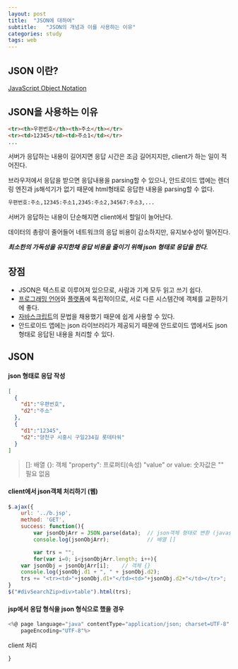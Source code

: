 ```yaml
---
layout: post
title:  "JSON에 대하여"
subtitle:   "JSON의 개념과 이를 사용하는 이유"
categories: study
tags: web
---
```


## JSON 이란?
[JavaScript Object Notation](https://ko.wikipedia.org/wiki/JSON)

## JSON을 사용하는 이유
```html
<tr><th>우편번호</th><th>주소</th></tr>
<tr><td>12345</td><td>주소1</td></tr>
...
```
<p>서버가 응답하는 내용이 길어지면 응답 시간은 조금 길어지지만, client가 하는 일이 적어진다.</p>

<p>브라우저에서 응답을 받으면 응답내용을 parsing할 수 있으나, 안드로이드 앱에는 렌더링 엔진과 js해석기가 없기 때문에 html형태로 응답한 내용을 parsing할 수 없다.</p>

```html
우편번호:주소,12345:주소1,2345:주소2,34567:주소3,...
```
<p>서버가 응답하는 내용이 단순해지면 client에서 할일이 늘어난다.</p>
<p>데이터의 총량이 줄어들어 네트워크의 응답 비용이 감소하지만, 유지보수성이 떨어진다. </p>

***최소한의 가독성을 유지한채 응답 비용을 줄이기 위해 json 형태로 응답을 한다.***

## 장점

-   JSON은 텍스트로 이루어져 있으므로, 사람과 기계 모두 읽고 쓰기 쉽다.
-   [프로그래밍 언어](https://ko.wikipedia.org/wiki/%ED%94%84%EB%A1%9C%EA%B7%B8%EB%9E%98%EB%B0%8D_%EC%96%B8%EC%96%B4 "프로그래밍 언어")와  [플랫폼](https://ko.wikipedia.org/wiki/%EC%BB%B4%ED%93%A8%ED%8C%85_%ED%94%8C%EB%9E%AB%ED%8F%BC "컴퓨팅 플랫폼")에 독립적이므로, 서로 다른 시스템간에 객체를 교환하기에 좋다.
- [자바스크립트](https://ko.wikipedia.org/wiki/%EC%9E%90%EB%B0%94%EC%8A%A4%ED%81%AC%EB%A6%BD%ED%8A%B8 "자바스크립트")의 문법을 채용했기 때문에 쉽게 사용할 수 있다.
- 안드로이드 앱에는 json 라이브러리가 제공되기 때문에 안드로이드 앱에서도 json형태로 응답된 내용을 처리할 수 있다.


## JSON
#### json 형태로 응답 작성
```json
[
  {
    "d1":"우편번호",
    "d2":"주소"
  },
  {
    "d1":"12345",
    "d2":"양천구 시흥시 구일234길 롯데타워"
  }
]
```

>[]: 배열
{}: 객체
"property": 프로퍼티(속성)
"value" or value: 숫자값은 "" 필요 없음

#### client에서 json객체 처리하기 (웹)
```js
$.ajax({
	url: '../b.jsp',
	method: 'GET',
	success: function(){
		var jsonObjArr = JSON.parse(data);	// json객체 형태로 변환 (javascript array)
		console.log(jsonObjArr);			// 배열 []

		var trs = "";
		for(var i=0; i<jsonObjArr.length; i++){
	var jsonObj = jsonObjArr[i];	// 객체 {}
	console.log(jsonObj.d1 + ", " + jsonObj.d2);
	trs += "<tr><td>"+jsonObj.d1+"</td><td>"+jsonObj.d2+"</td></tr>";
}
$("#divSearchZip>div>table").html(trs);
```

#### jsp에서 응답 형식을 json 형식으로 했을 경우
```js
<%@ page language="java" contentType="application/json; charset=UTF-8"
    pageEncoding="UTF-8"%>
```
client 처리
```js
}
```
<!--stackedit_data:
eyJoaXN0b3J5IjpbLTI1MDA5MzI4LDU3NzM2NTE3OSwtMTczOD
k5OTE5MiwtMjA5MjU1MjkyOSwtMTU1ODM4OTY4LC0xODU4Mjc3
ODg4LC0xNjE2Mjk3MzU3LDIwMzgzODM4MF19
-->